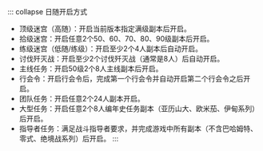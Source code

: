 ::: collapse 日随开启方式
- 顶级迷宫（高随）：开启当前版本指定满级副本后开启。
- 拾级迷宫：开启任意2个50、60、70、80、90级副本后开启。
- 练级迷宫（低随/练级）：开启至少2个4人副本后自动开启。
- 讨伐歼灭战：开启至少2个讨伐歼灭战（通常是8人）后自动开启。
- 主线任务：开启50级2个8人主线副本后开启。
- 行会令：开启行会令后，完成第一个行会令并自动开启第二个行会令之后开启。
- 团队任务：开启任意2个24人副本开启。
- 大型任务：开启任意2个8人编年史任务副本（亚历山大、欧米茄、伊甸系列）后开启。
- 指导者任务：满足战斗指导者要求，并完成游戏中所有副本（不含巴哈姆特、零式、绝境战系列）后开启。
:::

<!--- 80级：开启当前版本指定80级副本后开启。-->